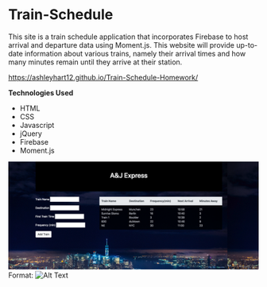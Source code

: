 # Train-Schedule
This site is a train schedule application that incorporates Firebase to host arrival and departure data using Moment.js. This website will provide up-to-date information about various trains, namely their arrival times and how many minutes remain until they arrive at their station.

https://ashleyhart12.github.io/Train-Schedule-Homework/

**Technologies Used**
- HTML
- CSS
- Javascript
- jQuery
- Firebase
- Moment.js

![Website Snapshot](screenshot.png)
Format: ![Alt Text](url)
